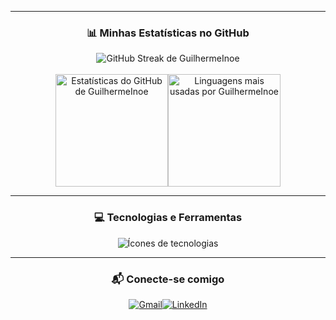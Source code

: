  <!--<div align="center"><img src="https://readme-typing-svg.herokuapp.com?color=1b98ff&size=35&center=true&vCenter=true&width=1000&lines=Olá,+meu+nome+é+Guilherme+Inoe+Araujo+👋" alt="Typing SVG"></div> -->


 <!--<div align="left"><h3>🚀 Sobre Mim</h3><p>Atualmente estou focado em desenvolver meu raciocínio lógico e expandir meu domínio sobre ferramentas modernas, sempre buscando evoluir como desenvolvedor e encarar novos desafios com entusiasmo! -->
</p></div>
<hr>
<!-- Secção de Estatísticas do GitHub -->
<div align="center"><h3>📊 Minhas Estatísticas no GitHub</h3><img src="https://streak-stats.demolab.com?user=GuilhermeInoe&date_format=j%20M%5B%20Y%5D&border=1b98ff&ring=D8D9DA&fire=D8D9DA&stroke=D8D9DA&background=0D1117&currStreakNum=D8D9DA&sideNums=1b98ff&currStreakLabel=1b98ff&sideLabels=D8D9DA&dates=D8D9DA" alt="GitHub Streak de GuilhermeInoe"/><br><br><img height="180em" src="https://github-readme-stats.vercel.app/api?username=GuilhermeInoe&show_icons=true&theme=github_dark&include_all_commits=true&count_private=true&border_color=1b98ff&text_color=fff&title_color=fff&icon_color=1b98ff" alt="Estatísticas do GitHub de GuilhermeInoe"/><img height="180em" src="https://github-readme-stats.vercel.app/api/top-langs/?username=GuilhermeInoe&layout=compact&langs_count=8&theme=github_dark&border_color=1b98ff&text_color=fff&title_color=fff&icon_color=1b98ff&hide=css,c" alt="Linguagens mais usadas por GuilhermeInoe"/></div>
<hr>
<!-- Secção de Tecnologias e Ferramentas -->
<div align="center"><h3>💻 Tecnologias e Ferramentas</h3><p><img src="https://skillicons.dev/icons?i=js,react,nextjs,nodejs,html,css,tailwind,git,vscode&perline=7" alt="Ícones de tecnologias"/></p></div>
<hr>
<!-- Secção de Contacto -->
<div align="center"><h3>📬 Conecte-se comigo</h3><p><a href="mailto:guilhermeinoe82@gmail.com"><img src="https://img.shields.io/badge/Gmail-D14836?style=for-the-badge&logo=gmail&logoColor=white" alt="Gmail"/></a><a href="https://linkedin.com/in/guilherme-inoe-b00462338/"><img src="https://img.shields.io/badge/LinkedIn-0077B5?style=for-the-badge&logo=linkedin&logoColor=white" alt="LinkedIn"/></a>
<!-- Final do README --

